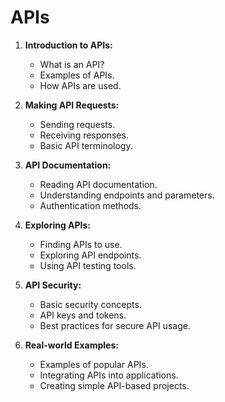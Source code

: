 # APIs

1. **Introduction to APIs:**
   - What is an API?
   - Examples of APIs.
   - How APIs are used.

2. **Making API Requests:**
   - Sending requests.
   - Receiving responses.
   - Basic API terminology.

3. **API Documentation:**
   - Reading API documentation.
   - Understanding endpoints and parameters.
   - Authentication methods.

4. **Exploring APIs:**
   - Finding APIs to use.
   - Exploring API endpoints.
   - Using API testing tools.

5. **API Security:**
   - Basic security concepts.
   - API keys and tokens.
   - Best practices for secure API usage.

6. **Real-world Examples:**
   - Examples of popular APIs.
   - Integrating APIs into applications.
   - Creating simple API-based projects.
